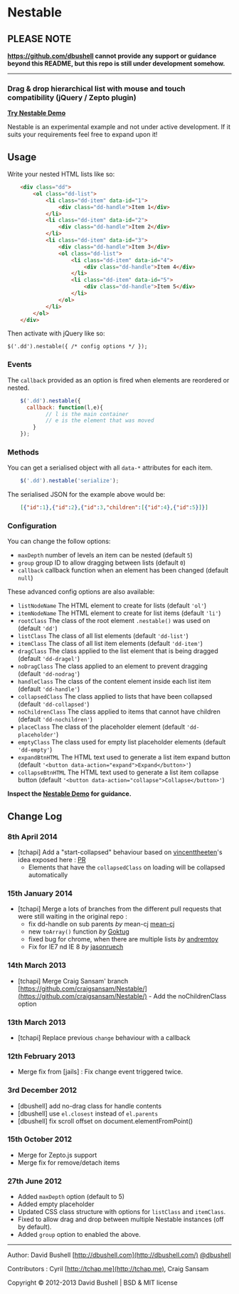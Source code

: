 Nestable
========

## PLEASE NOTE

**https://github.com/dbushell cannot provide any support or guidance beyond this README, but this repo is still under development somehow.**

* * *

### Drag & drop hierarchical list with mouse and touch compatibility (jQuery / Zepto plugin)

[**Try Nestable Demo**](http://dbushell.github.com/Nestable/)

Nestable is an experimental example and not under active development. If it suits your requirements feel free to expand upon it!

## Usage

Write your nested HTML lists like so:
```html
    <div class="dd">
        <ol class="dd-list">
            <li class="dd-item" data-id="1">
                <div class="dd-handle">Item 1</div>
            </li>
            <li class="dd-item" data-id="2">
                <div class="dd-handle">Item 2</div>
            </li>
            <li class="dd-item" data-id="3">
                <div class="dd-handle">Item 3</div>
                <ol class="dd-list">
                    <li class="dd-item" data-id="4">
                        <div class="dd-handle">Item 4</div>
                    </li>
                    <li class="dd-item" data-id="5">
                        <div class="dd-handle">Item 5</div>
                    </li>
                </ol>
            </li>
        </ol>
    </div>
```
Then activate with jQuery like so:

    $('.dd').nestable({ /* config options */ });

### Events

The `callback` provided as an option is fired when elements are reordered or nested.
```js
    $('.dd').nestable({ 
      callback: function(l,e){
            // l is the main container
            // e is the element that was moved
        }
    });
```
### Methods

You can get a serialised object with all `data-*` attributes for each item.
```js
    $('.dd').nestable('serialize');
```
The serialised JSON for the example above would be:
```json
    [{"id":1},{"id":2},{"id":3,"children":[{"id":4},{"id":5}]}]
```
### Configuration

You can change the follow options:

* `maxDepth` number of levels an item can be nested (default `5`)
* `group` group ID to allow dragging between lists (default `0`)
* `callback` callback function when an element has been changed (default `null`)

These advanced config options are also available:

* `listNodeName` The HTML element to create for lists (default `'ol'`)
* `itemNodeName` The HTML element to create for list items (default `'li'`)
* `rootClass` The class of the root element `.nestable()` was used on (default `'dd'`)
* `listClass` The class of all list elements (default `'dd-list'`)
* `itemClass` The class of all list item elements (default `'dd-item'`)
* `dragClass` The class applied to the list element that is being dragged (default `'dd-dragel'`)
* `noDragClass` The class applied to an element to prevent dragging (default `'dd-nodrag'`)
* `handleClass` The class of the content element inside each list item (default `'dd-handle'`)
* `collapsedClass` The class applied to lists that have been collapsed (default `'dd-collapsed'`)
* `noChildrenClass` The class applied to items that cannot have children (default `'dd-nochildren'`)
* `placeClass` The class of the placeholder element (default `'dd-placeholder'`)
* `emptyClass` The class used for empty list placeholder elements (default `'dd-empty'`)
* `expandBtnHTML` The HTML text used to generate a list item expand button (default `'<button data-action="expand">Expand</button>'`)
* `collapseBtnHTML` The HTML text used to generate a list item collapse button (default `'<button data-action="collapse">Collapse</button>'`)

**Inspect the [Nestable Demo](http://dbushell.github.com/Nestable/) for guidance.**

## Change Log

### 8th April 2014

* [tchapi] Add a "start-collapsed" behaviour based on [vincenttheeten](https://github.com/vincenttheeten)'s idea exposed here : [PR](https://github.com/dbushell/Nestable/pull/103)
  * Elements that have the `collapsedClass` on loading will be collapsed automatically

### 15th January 2014

* [tchapi] Merge a lots of branches from the different pull requests that were still waiting in the original repo :
   * fix dd-handle on sub parents _by_ mean-cj [mean-cj](https://github.com/mean-cj/Nestable)
   * new `toArray()` function _by_ [Goktug](https://github.com/Goktug/Nestable)
   * fixed bug for chrome, when there are multiple lists _by_ [andremtoy](https://github.com/andrewmtoy/Nestable.git)
   * Fix for IE7 nd IE 8 _by_ [jasonruech](https://github.com/jasonruesch/Nestable)

### 14th March 2013

* [tchapi] Merge Craig Sansam' branch [https://github.com/craigsansam/Nestable/](https://github.com/craigsansam/Nestable/) - Add the noChildrenClass option

### 13th March 2013

* [tchapi] Replace previous `change` behaviour with a callback

### 12th February 2013

* Merge fix from [jails] : Fix change event triggered twice.

### 3rd December 2012

* [dbushell] add no-drag class for handle contents
* [dbushell] use `el.closest` instead of `el.parents`
* [dbushell] fix scroll offset on document.elementFromPoint()

### 15th October 2012

* Merge for Zepto.js support
* Merge fix for remove/detach items

### 27th June 2012

* Added `maxDepth` option (default to 5)
* Added empty placeholder
* Updated CSS class structure with options for `listClass` and `itemClass`.
* Fixed to allow drag and drop between multiple Nestable instances (off by default).
* Added `group` option to enabled the above.

* * *

Author: David Bushell [http://dbushell.com](http://dbushell.com/) [@dbushell](http://twitter.com/dbushell/)

Contributors : Cyril [http://tchap.me](http://tchap.me), Craig Sansam

Copyright © 2012-2013 David Bushell | BSD & MIT license
